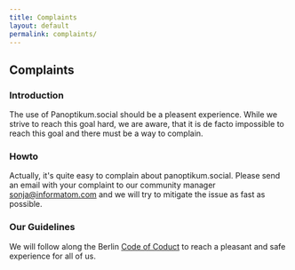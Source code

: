 ```yaml
---
title: Complaints
layout: default
permalink: complaints/
---
```


## Complaints

### Introduction

The use of Panoptikum.social should be a pleasent experience. While we strive to reach this goal hard,
we are aware, that it is de facto impossible to reach this goal and there must be a way to
complain.

### Howto

Actually, it's quite easy to complain about panoptikum.social.
Please send an email with your complaint to our community manager <sonja@informatom.com> and we
will try to mitigate the issue as fast as possible.

### Our Guidelines

We will follow along the Berlin [Code of Coduct](/code_of_conduct) to reach a pleasant and safe
experience for all of us.
